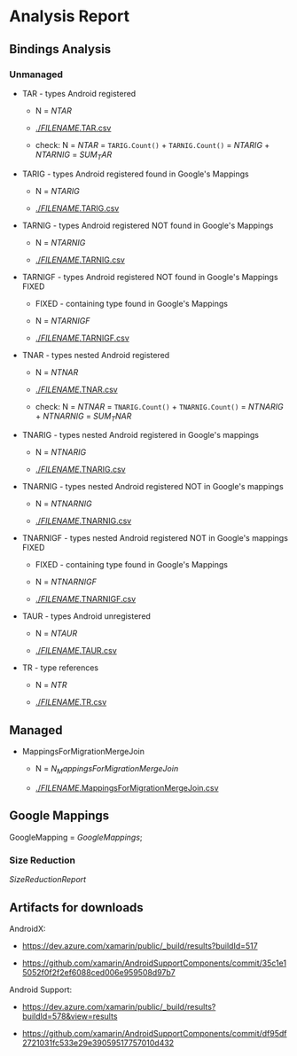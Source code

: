 ﻿# Analysis Report

## Bindings Analysis

### Unmanaged 

*   TAR - types Android registered

    *   N = $NTAR$

    *   [./$FILENAME$.TAR.csv](./$FILENAME$.TAR.csv)
    
    *   check: N = $NTAR$ = `TARIG.Count()` + `TARNIG.Count()` = $NTARIG$ + $NTARNIG$ = $SUM_TAR$

*   TARIG - types Android registered found in Google's Mappings

    *   N = $NTARIG$

    *   [./$FILENAME$.TARIG.csv](./$FILENAME$.TARIG.csv)

*   TARNIG - types Android registered NOT found in Google's Mappings

    *   N = $NTARNIG$

    *   [./$FILENAME$.TARNIG.csv](./$FILENAME$.TARNIG.csv)

*   TARNIGF - types Android registered NOT found in Google's Mappings FIXED 

    *   FIXED - containing type found in Google's Mappings

    *   N = $NTARNIGF$

    *   [./$FILENAME$.TARNIGF.csv](./$FILENAME$.TARNIGF.csv)

*   TNAR - types nested Android registered

    *   N = $NTNAR$

    *   [./$FILENAME$.TNAR.csv](./$FILENAME$.TNAR.csv)
    
    *   check: N = $NTNAR$ = `TNARIG.Count()` + `TNARNIG.Count()` = $NTNARIG$ + $NTNARNIG$ = $SUM_TNAR$

*   TNARIG - types nested Android registered in Google\'s mappings

    *   N = $NTNARIG$

    *   [./$FILENAME$.TNARIG.csv](./$FILENAME$.TNARIG.csv)
    
*   TNARNIG - types nested Android registered NOT in Google's mappings

    *   N = $NTNARNIG$

    *   [./$FILENAME$.TNARNIG.csv](./$FILENAME$.TNARNIG.csv)
    
*   TNARNIGF - types nested Android registered NOT in Google's mappings FIXED

    *   FIXED - containing type found in Google's Mappings
    
    *   N = $NTNARNIGF$

    *   [./$FILENAME$.TNARNIGF.csv](./$FILENAME$.TNARNIGF.csv)
    
*   TAUR - types Android unregistered 
        
    *   N = $NTAUR$

    *   [./$FILENAME$.TAUR.csv](./$FILENAME$.TAUR.csv)
    
*   TR - type references

    *   N = $NTR$

    *   [./$FILENAME$.TR.csv](./$FILENAME$.TR.csv)
    
## Managed 

*   MappingsForMigrationMergeJoin

    *   N = $N_MappingsForMigrationMergeJoin$

    *   [./$FILENAME$.MappingsForMigrationMergeJoin.csv](./$FILENAME$.MappingsForMigrationMergeJoin.csv)
        
    
## Google Mappings

GoogleMapping = $GoogleMappings$;

### Size Reduction

$SizeReductionReport$


## Artifacts for downloads

AndroidX: 

*   https://dev.azure.com/xamarin/public/_build/results?buildId=517

*   https://github.com/xamarin/AndroidSupportComponents/commit/35c1e15052f0f2f2ef6088ced006e959508d97b7

Android Support: 

*   https://dev.azure.com/xamarin/public/_build/results?buildId=578&view=results

*   https://github.com/xamarin/AndroidSupportComponents/commit/df95df2721031fc533e29e39059517757010d432


